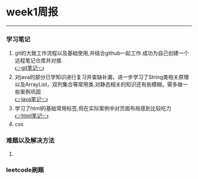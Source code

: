 # week1周报
----------------
### 学习笔记
1. git的大致工作流程以及基础使用,并结合github一起工作.成功为自己创建一个远程笔记仓库并对接.<br>[👉git笔记👈](https://github.com/Vetalihwei/note/blob/master/git.md)
2. 对java的部分已学知识进行复习并查缺补漏，进一步学习了String类相关原理以及ArrayList，双列集合等常用类.对静态相关的知识还有些模糊，需多做一些案例巩固<br>[👉java笔记👈](https://github.com/Vetalihwei/note/blob/master/java.md)
3. 学习了html的基础常用标签,但在实际案例中对页面布局感到比较吃力<br>[👉html笔记👈](https://github.com/Vetalihwei/note/blob/master/html.md)
4. css




### 难题以及解决方法
1. 

### leetcode刷题



